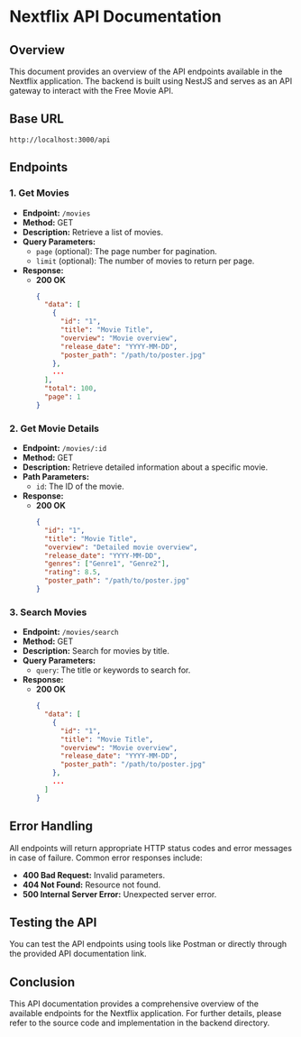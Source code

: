# Nextflix API Documentation

## Overview
This document provides an overview of the API endpoints available in the Nextflix application. The backend is built using NestJS and serves as an API gateway to interact with the Free Movie API.

## Base URL
```
http://localhost:3000/api
```

## Endpoints

### 1. Get Movies
- **Endpoint:** `/movies`
- **Method:** GET
- **Description:** Retrieve a list of movies.
- **Query Parameters:**
  - `page` (optional): The page number for pagination.
  - `limit` (optional): The number of movies to return per page.
- **Response:**
  - **200 OK**
    ```json
    {
      "data": [
        {
          "id": "1",
          "title": "Movie Title",
          "overview": "Movie overview",
          "release_date": "YYYY-MM-DD",
          "poster_path": "/path/to/poster.jpg"
        },
        ...
      ],
      "total": 100,
      "page": 1
    }
    ```

### 2. Get Movie Details
- **Endpoint:** `/movies/:id`
- **Method:** GET
- **Description:** Retrieve detailed information about a specific movie.
- **Path Parameters:**
  - `id`: The ID of the movie.
- **Response:**
  - **200 OK**
    ```json
    {
      "id": "1",
      "title": "Movie Title",
      "overview": "Detailed movie overview",
      "release_date": "YYYY-MM-DD",
      "genres": ["Genre1", "Genre2"],
      "rating": 8.5,
      "poster_path": "/path/to/poster.jpg"
    }
    ```

### 3. Search Movies
- **Endpoint:** `/movies/search`
- **Method:** GET
- **Description:** Search for movies by title.
- **Query Parameters:**
  - `query`: The title or keywords to search for.
- **Response:**
  - **200 OK**
    ```json
    {
      "data": [
        {
          "id": "1",
          "title": "Movie Title",
          "overview": "Movie overview",
          "release_date": "YYYY-MM-DD",
          "poster_path": "/path/to/poster.jpg"
        },
        ...
      ]
    }
    ```

## Error Handling
All endpoints will return appropriate HTTP status codes and error messages in case of failure. Common error responses include:
- **400 Bad Request:** Invalid parameters.
- **404 Not Found:** Resource not found.
- **500 Internal Server Error:** Unexpected server error.

## Testing the API
You can test the API endpoints using tools like Postman or directly through the provided API documentation link.

## Conclusion
This API documentation provides a comprehensive overview of the available endpoints for the Nextflix application. For further details, please refer to the source code and implementation in the backend directory.